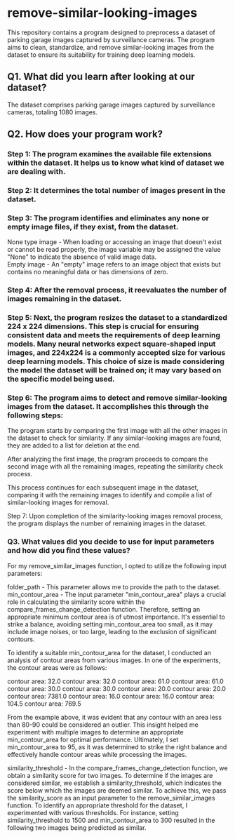 # remove-similar-looking-images<br />
This repository contains a program designed to preprocess a dataset of parking garage images captured by surveillance cameras. The program aims to clean, standardize, and remove similar-looking images from the dataset to ensure its suitability for training deep learning models.

## Q1. What did you learn after looking at our dataset? <br />
The dataset comprises parking garage images captured by surveillance cameras, totaling 1080 images.
## Q2. How does your program work? <br />
### Step 1: The program examines the available file extensions within the dataset. It helps us to know what kind of dataset we are dealing with.

### Step 2: It determines the total number of images present in the dataset.

### Step 3: The program identifies and eliminates any none or empty image files, if they exist, from the dataset.

None type image - When loading or accessing an image that doesn't exist or cannot be read properly, the image variable may be assigned the value "None" to indicate the absence of valid image data. <br />
Empty image - An "empty" image refers to an image object that exists but contains no meaningful data or has dimensions of zero.

### Step 4: After the removal process, it reevaluates the number of images remaining in the dataset.

### Step 5: Next, the program resizes the dataset to a standardized 224 x 224 dimensions. This step is crucial for ensuring consistent data and meets the requirements of deep learning models. Many neural networks expect square-shaped input images, and 224x224 is a commonly accepted size for various deep learning models. This choice of size is made considering the model the dataset will be trained on; it may vary based on the specific model being used.

### Step 6: The program aims to detect and remove similar-looking images from the dataset. It accomplishes this through the following steps:

The program starts by comparing the first image with all the other images in the dataset to check for similarity. If any similar-looking images are found, they are added to a list for deletion at the end.

After analyzing the first image, the program proceeds to compare the second image with all the remaining images, repeating the similarity check process.

This process continues for each subsequent image in the dataset, comparing it with the remaining images to identify and compile a list of similar-looking images for removal.

Step 7: Upon completion of the similarity-looking images removal process, the program displays the number of remaining images in the dataset.

### Q3. What values did you decide to use for input parameters and how did you find these values?<br />

For my remove_similar_images function, I opted to utilize the following input parameters:

folder_path - This parameter allows me to provide the path to the dataset.
min_contour_area - The input parameter "min_contour_area" plays a crucial role in calculating the similarity score within the compare_frames_change_detection function. Therefore, setting an appropriate minimum contour area is of utmost importance. It's essential to strike a balance, avoiding setting min_contour_area too small, as it may include image noises, or too large, leading to the exclusion of significant contours.

To identify a suitable min_contour_area for the dataset, I conducted an analysis of contour areas from various images. In one of the experiments, the contour areas were as follows:

contour area: 32.0
contour area: 32.0
contour area: 61.0
contour area: 61.0
contour area: 30.0
contour area: 30.0
contour area: 20.0
contour area: 20.0
contour area: 7381.0
contour area: 16.0
contour area: 16.0
contour area: 104.5
contour area: 769.5

From the example above, it was evident that any contour with an area less than 80-90 could be considered an outlier. This insight helped me experiment with multiple images to determine an appropriate min_contour_area for optimal performance.
Ultimately, I set min_contour_area to 95, as it was determined to strike the right balance and effectively handle contour areas while processing the images.

similarity_threshold - In the compare_frames_change_detection function, we obtain a similarity score for two images. To determine if the images are considered similar, we establish a similarity_threshold, which indicates the score below which the images are deemed similar. To achieve this, we pass the similarity_score as an input parameter to the remove_similar_images function.
To identify an appropriate threshold for the dataset, I experimented with various thresholds. For instance, setting similarity_threshold to 1500 and min_contour_area to 300 resulted in the following two images being predicted as similar.
